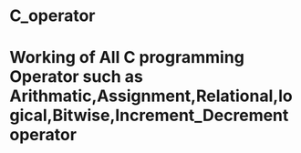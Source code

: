 # C_operator
<h1>Working of All C programming Operator such as Arithmatic,Assignment,Relational,logical,Bitwise,Increment_Decrement operator</h1>
